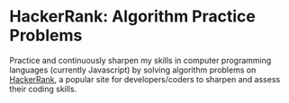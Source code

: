 <h1>HackerRank: Algorithm Practice Problems</h1>
<p>Practice and continuously sharpen my skills in computer programming languages (currently Javascript) by solving algorithm problems on 
  <a href="https://www.hackerrank.com">HackerRank</a>, a popular site for developers/coders to sharpen and assess their coding skills.
</p>
